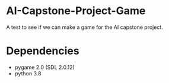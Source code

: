 # AI-Capstone-Project-Game
A test to see if we can make a game for the AI capstone project.

# Dependencies
- pygame 2.0 (SDL 2.0.12)
- python 3.8
